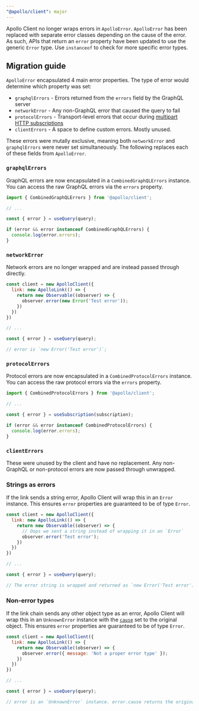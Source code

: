 ```yaml
---
"@apollo/client": major
---
```


Apollo Client no longer wraps errors in `ApolloError`. `ApolloError` has been replaced with separate error classes depending on the cause of the error. As such, APIs that return an `error` property have been updated to use the generic `Error` type. Use `instanceof` to check for more specific error types.

## Migration guide

`ApolloError` encapsulated 4 main error properties. The type of error would determine which property was set:
- `graphqlErrors` - Errors returned from the `errors` field by the GraphQL server
- `networkError` - Any non-GraphQL error that caused the query to fail
- `protocolErrors` - Transport-level errors that occur during [multipart HTTP subscriptions](https://www.apollographql.com/docs/graphos/routing/operations/subscriptions/multipart-protocol)
- `clientErrors` - A space to define custom errors. Mostly unused.

These errors were mutally exclusive, meaning both `networkError` and `graphqlErrors` were never set simultaneously. The following replaces each of these fields from `ApolloError`.

### `graphqlErrors`

GraphQL errors are now encapsulated in a `CombinedGraphQLErrors` instance. You can access the raw GraphQL errors via the `errors` property.

```js
import { CombinedGraphQLErrors } from '@apollo/client';

// ...

const { error } = useQuery(query);

if (error && error instanceof CombinedGraphQLErrors) {
  console.log(error.errors);
}
```

### `networkError`

Network errors are no longer wrapped and are instead passed through directly.

```js
const client = new ApolloClient({
  link: new ApolloLink(() => {
    return new Observable((observer) => {
      observer.error(new Error('Test error'));
    })
  })
})

// ...

const { error } = useQuery(query);

// error is `new Error('Test error')`;
```

### `protocolErrors`

Protocol errors are now encapsulated in a `CombinedProtocolErrors` instance. You can access the raw protocol errors via the `errors` property.


```js
import { CombinedProtocolErrors } from '@apollo/client';

// ...

const { error } = useSubscription(subscription);

if (error && error instanceof CombinedProtocolErrors) {
  console.log(error.errors);
}
```

### `clientErrors`

These were unused by the client and have no replacement. Any non-GraphQL or non-protocol errors are now passed through unwrapped.

### Strings as errors

If the link sends a string error, Apollo Client will wrap this in an `Error` instance. This ensures `error` properties are guaranteed to be of type `Error`.

```js
const client = new ApolloClient({
  link: new ApolloLink(() => {
    return new Observable((observer) => {
      // Oops we sent a string instead of wrapping it in an `Error`
      observer.error('Test error');
    })
  })
})

// ...

const { error } = useQuery(query);

// The error string is wrapped and returned as `new Error('Test error')`;
```

### Non-error types

If the link chain sends any other object type as an error, Apollo Client will wrap this in an `UnknownError` instance with the [`cause`](https://developer.mozilla.org/en-US/docs/Web/JavaScript/Reference/Global_Objects/Error/cause) set to the original object. This ensures `error` properties are guaranteed to be of type `Error`.

```js
const client = new ApolloClient({
  link: new ApolloLink(() => {
    return new Observable((observer) => {
      observer.error({ message: 'Not a proper error type' });
    })
  })
})

// ...

const { error } = useQuery(query);

// error is an `UnknownError` instance. error.cause returns the original object.
```
